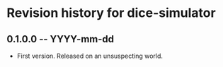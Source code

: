 # Revision history for dice-simulator

## 0.1.0.0 -- YYYY-mm-dd

* First version. Released on an unsuspecting world.
